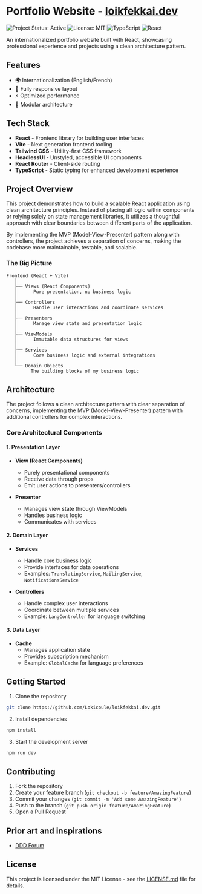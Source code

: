 # Portfolio Website - [loikfekkai.dev](https://loikfekkai.dev)

![Project Status: Active](https://img.shields.io/badge/Project_Status-Active-green)
![License: MIT](https://img.shields.io/badge/License-MIT-blue.svg)
![TypeScript](https://img.shields.io/badge/TypeScript-5.0.2-blue)
![React](https://img.shields.io/badge/React-18.2-blue)

An internationalized portfolio website built with React, showcasing professional experience and projects using a clean architecture pattern.

## Features

- 🌍 Internationalization (English/French)
- 📱 Fully responsive layout
- ⚡ Optimized performance
- 🧩 Modular architecture

## Tech Stack

- **React** - Frontend library for building user interfaces
- **Vite** - Next generation frontend tooling
- **Tailwind CSS** - Utility-first CSS framework
- **HeadlessUI** - Unstyled, accessible UI components
- **React Router** - Client-side routing
- **TypeScript** - Static typing for enhanced development experience

## Project Overview

This project demonstrates how to build a scalable React application using clean architecture principles. Instead of placing all logic within components or relying solely on state management libraries, it utilizes a thoughtful approach with clear boundaries between different parts of the application.

By implementing the MVP (Model-View-Presenter) pattern along with controllers, the project achieves a separation of concerns, making the codebase more maintainable, testable, and scalable.

### The Big Picture

```
Frontend (React + Vite)
   │
   ├── Views (React Components)
   │      Pure presentation, no business logic
   │
   ├── Controllers
   │      Handle user interactions and coordinate services
   │
   ├── Presenters
   │      Manage view state and presentation logic
   │
   ├── ViewModels
   │      Immutable data structures for views
   │
   ├── Services
   │      Core business logic and external integrations
   │
   └── Domain Objects
         The building blocks of my business logic
```

## Architecture

The project follows a clean architecture pattern with clear separation of concerns, implementing the MVP (Model-View-Presenter) pattern with additional controllers for complex interactions.

### Core Architectural Components

#### 1. Presentation Layer

- **View (React Components)**
  - Purely presentational components
  - Receive data through props
  - Emit user actions to presenters/controllers
- **Presenter**

  - Manages view state through ViewModels
  - Handles business logic
  - Communicates with services

#### 2. Domain Layer

- **Services**

  - Handle core business logic
  - Provide interfaces for data operations
  - Examples: `TranslatingService`, `MailingService`, `NotificationsService`

- **Controllers**
  - Handle complex user interactions
  - Coordinate between multiple services
  - Example: `LangController` for language switching

#### 3. Data Layer

- **Cache**
  - Manages application state
  - Provides subscription mechanism
  - Example: `GlobalCache` for language preferences

## Getting Started

1. Clone the repository

```bash
git clone https://github.com/Lokicoule/loikfekkai.dev.git
```

2. Install dependencies

```bash
npm install
```

3. Start the development server

```bash
npm run dev
```

## Contributing

1. Fork the repository
2. Create your feature branch (`git checkout -b feature/AmazingFeature`)
3. Commit your changes (`git commit -m 'Add some AmazingFeature'`)
4. Push to the branch (`git push origin feature/AmazingFeature`)
5. Open a Pull Request

## Prior art and inspirations

- [DDD Forum](https://github.com/stemmlerjs/dddforumv2)

## License

This project is licensed under the MIT License - see the [LICENSE.md](LICENSE.md) file for details.
